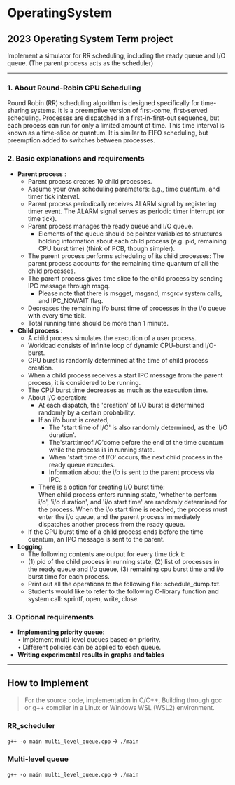 # OperatingSystem
## 2023 Operating System Term project
Implement a simulator for RR scheduling, including the ready queue and I/O queue. (The parent process acts as the scheduler)
***
### 1. About Round-Robin CPU Scheduling
Round Robin (RR) scheduling algorithm is designed specifically for time-sharing systems. It is a preemptive version of first-come, first-served scheduling. Processes are dispatched in a first-in-first-out sequence, but each process can run for only a limited amount of time. This time interval is known as a time-slice or quantum. It is similar to FIFO scheduling, but preemption added to switches between processes.

### 2. Basic explanations and requirements
- **Parent process** :  
  - Parent process creates 10 child processes.  
  - Assume your own scheduling parameters: e.g., time quantum, and timer tick interval.  
  - Parent process periodically receives ALARM signal by registering timer event. The ALARM signal serves as periodic timer interrupt (or time tick).  
  - Parent process manages the ready queue and I/O queue.  
    - Elements of the queue should be pointer variables to structures holding information about each child process (e.g. pid, remaining CPU burst time) (think of PCB, though simpler).  
  - The parent process performs scheduling of its child processes: The parent process accounts for the remaining time quantum of all the child processes.  
  - The parent process gives time slice to the child process by sending IPC message through msgq.  
    - Please note that there is msgget, msgsnd, msgrcv system calls, and IPC_NOWAIT flag.  
  - Decreases the remaining i/o burst time of processes in the i/o queue with every time tick.  
  - Total running time should be more than 1 minute.   
- **Child process** :     
  - A child process simulates the execution of a user process.  
  - Workload consists of infinite loop of dynamic CPU-burst and I/O-burst.  
  - CPU burst is randomly determined at the time of child process creation.  
  - When a child process receives a start IPC message from the parent process, it is considered to be running.  
  - The CPU burst time decreases as much as the execution time.  
  - About I/O operation:  
    - At each dispatch, the 'creation' of I/O burst is determined randomly by a certain probability.  
    - If an i/o burst is created,  
      - The 'start time of I/O' is also randomly determined, as the 'I/O duration'.  
      - The'starttimeofI/O'come before the end of the time quantum while the process is in running state.
      - When 'start time of I/O' occurs, the next child process in the ready queue executes.  
      - Information about the i/o is sent to the parent process via IPC.  
    - There is a option for creating I/O burst time:  
When child process enters running state, 'whether to perform i/o', 'i/o duration', and 'i/o start time' are randomly determined for the process. When the i/o start time is reached, the process must enter the i/o queue, and the parent process immediately dispatches another process from the ready queue.  
  - If the CPU burst time of a child process ends before the time quantum, an IPC message is sent to the parent.  
- **Logging**:  
  - The following contents are output for every time tick t:  
  - (1) pid of the child process in running state, (2) list of processes in the ready queue and i/o queue, (3) remaining cpu burst time and i/o burst time for each process.  
  - Print out all the operations to the following file: schedule_dump.txt.  
  - Students would like to refer to the following C-library function and system call: sprintf, open, write, close.  

### 3. Optional requirements
- **Implementing priority queue**:  
• Implement multi-level queues based on priority.  
• Different policies can be applied to each queue.  
- **Writing experimental results in graphs and tables**
***
## How to Implement
> For the source code, implementation in C/C++, Building through gcc or g++ compiler in a Linux or Windows WSL (WSL2) environment.  

### RR_scheduler  
`g++ -o main multi_level_queue.cpp` -> `./main`  
### Multi-level queue
`g++ -o main multi_level_queue.cpp` -> `./main`  


